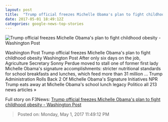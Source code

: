 ```yaml
---
layout: post
title:  "Trump official freezes Michelle Obama's plan to fight childhood obesity - Washington Post"
date: 2017-05-01 18:49:12Z
categories: google-news-top-stories
---
```


![Trump official freezes Michelle Obama's plan to fight childhood obesity - Washington Post](https://img.washingtonpost.com/rf/image_1484w/2010-2019/WashingtonPost/2017/05/01/National-Politics/Images/04schoolLunchA.jpg)

Washington Post Trump official freezes Michelle Obama's plan to fight childhood obesity Washington Post After only six days on the job, Agriculture Secretary Sonny Perdue moved to stall one of former first lady Michelle Obama's signature accomplishments: stricter nutritional standards for school breakfasts and lunches, which feed more than 31 million ... Trump Administration Rolls Back 2 Of Michelle Obama's Signature Initiatives NPR Trump eats away at Michelle Obama's school lunch legacy Politico all 213 news articles »


Full story on F3News: [Trump official freezes Michelle Obama's plan to fight childhood obesity - Washington Post](http://www.f3nws.com/n/fxRBSD)

> Posted on: Monday, May 1, 2017 11:49:12 PM
